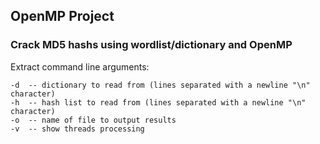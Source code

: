 ## OpenMP Project

### Crack MD5 hashs using wordlist/dictionary and OpenMP



Extract command line arguments:
```
-d  -- dictionary to read from (lines separated with a newline "\n" character)
-h  -- hash list to read from (lines separated with a newline "\n" character)
-o  -- name of file to output results
-v  -- show threads processing
```